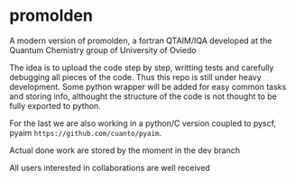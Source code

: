 # promolden
A modern version of promolden, a fortran QTAIM/IQA developed at the Quantum Chemistry group of University of Oviedo

The idea is to upload the code step by step, writting tests and carefully debugging all pieces of the code. Thus this repo is still under heavy development. Some python wrapper will be added for easy common tasks and storing info, althought the structure of the code is not thought to be fully exported to python.

For the last we are also working in a python/C version coupled to pyscf, pyaim `https://github.com/cuanto/pyaim`.

Actual done work are stored by the moment in the dev branch

All users interested in collaborations are well received
